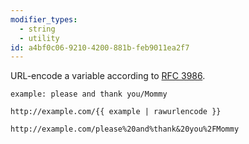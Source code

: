 ```yaml
---
modifier_types:
  - string
  - utility
id: a4bf0c06-9210-4200-881b-feb9011ea2f7
---
```


URL-encode a variable according to [RFC 3986][rfc-3986].
```.language-yaml
example: please and thank you/Mommy
```

```
http://example.com/{{ example | rawurlencode }}
```

```.language-output
http://example.com/please%20and%thank&20you%2FMommy
```

[rfc-3986]: http://php.net/manual/en/function.rawurlencode.php
